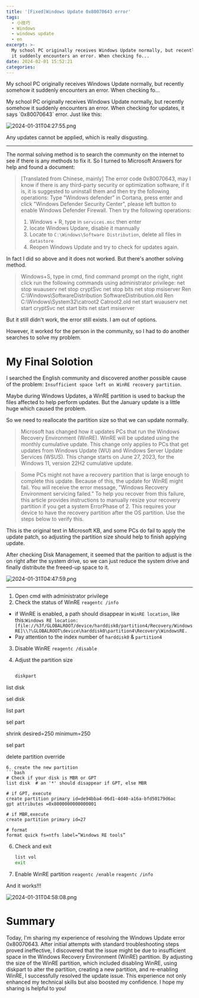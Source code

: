 ```yaml
---
title: '[Fixed]Windows Update 0x80070643 error'
tags:
  - 小技巧
  - Windows
  - windows update
  - en
excerpt: >-
  My school PC originally receives Windows Update normally, but recently somehow
  it suddenly encounters an error. When checking fo...
date: 2024-02-01 15:52:21
categories:
---
```


My school PC originally receives Windows Update normally, but recently somehow it suddenly encounters an error. When checking fo...
<!-- more -->
My school PC originally receives Windows Update normally, but recently somehow it suddenly encounters an error. When checking for updates, it says \`0x80070643\` error. Just like this:

![2024-01-31T04:27:55.png](https://zhoushicheng.cn/legacy_imgs/3869358462.png)

Any updates cannot be applied, which is really disgusting.

* * *

The normal solving method is to search the community on the internet to see if there is any methods to fix it. So I turned to Microsoft Answers for help and found a document:

> \[Translated from Chinese, mainly\] The error code 0x80070643, may I know if there is any third-party security or optimization software, if it is, it is suggested to uninstall them and then try the following operations: Type "Windows defender" in Cortana, press enter and click "Windows Defender Security Center", please left button to enable Windows Defender Firewall. Then try the following operations:
> 
> 1.  Windows + R, type in `services.msc` then enter
> 2.  locate Windows Updare, disable it mannually
> 3.  Locate to `C:\Windows\Software Distribution`, delete all files in `datastore`
> 4.  Reopen Windows Update and try to check for updates again.

In fact I did so above and it does not worked. But there's another solving method.

> Windows+S, type in cmd, find command prompt on the right, right click run the following commands using administrator privilege: net stop wuauserv net stop cryptSvc net stop bits net stop msiserver Ren C:\\Windows\\SoftwareDistribution SoftwareDistribution.old Ren C:\\Windows\\System32\\catroot2 Catroot2.old net start wuauserv net start cryptSvc net start bits net start msiserver

But it still didn't work, the error still exists. I am out of options.

However, it worked for the person in the community, so I had to do another searches to solve my problem.

# My Final Solotion

I searched the English community and discovered another possible cause of the problem: `Insufficient space left on WinRE recovery partition`.

Maybe during Windows Updates, a WinRE partition is used to backup the files affected to help perform updates. But the January update is a little huge which caused the problem.

So we need to reallocate the partition size so that we can update normally.

> Microsoft has changed how it updates PCs that run the Windows Recovery Environment (WinRE). WinRE will be updated using the monthly cumulative update. This change only applies to PCs that get updates from Windows Update (WU) and Windows Server Update Services (WSUS). This change starts on June 27, 2023, for the Windows 11, version 22H2 cumulative update.

> Some PCs might not have a recovery partition that is large enough to complete this update. Because of this, the update for WinRE might fail. You will receive the error message, "Windows Recovery Environment servicing failed.” To help you recover from this failure, this article provides instructions to manually resize your recovery partition if you get a system ErrorPhase of 2. This requires your device to have the recovery partition after the OS partition. Use the steps below to verify this.

This is the original text in Microsoft KB, and some PCs do fail to apply the update patch, so adjusting the partition size should help to finish applying update.

After checking Disk Management, it seemed that the parition to adjust is the on right after the system drive, so we can just reduce the system drive and finally distribute the freeed-up space to it.

![2024-01-31T04:47:59.png](https://zhoushicheng.cn/legacy_imgs/1811401977.png)

* * *

1.  Open cmd with administrator privilege
2.  Check the status of WinRE `reagentc /info`

*   if WinRE is enabled, a path should disappear in `WinRE location`, like this:`Windows RE location: [file://%3f/GLOBALROOT/device/harddisk0/partition4/Recovery/WindowsRE]\\?\GLOBALROOT\device\harddisk0\partition4\Recovery\WindowsRE.`
*   Pay attention to the index number of `harddisk0` & `partition4`

3.  Disable WinRE `reagentc /disable`
4.  Adjust the partition size
    
    ```bash
    
    diskpart
    ```
    

list disk

sel disk

list part

sel part

shrink desired=250 minimum=250

sel part

delete partition override

````
6. create the new partition
```bash
# Check if your disk is MBR or GPT
list disk  # an '*' should disappear if GPT, else MBR

# if GPT, execute
create partition primary id=de94bba4-06d1-4d40-a16a-bfd50179d6ac
gpt attributes =0x8000000000000001

# if MBR,execute
create partition primary id=27

# format
format quick fs=ntfs label=”Windows RE tools”
````

6.  Check and exit
    
    ```bash
    list vol
    exit
    ```
    
7.  Enable WinRE partition `reagentc /enable` `reagentc /info`

And it works!!!

![2024-01-31T04:58:08.png](https://zhoushicheng.cn/legacy_imgs/3481226480.png)

# Summary

Today, I'm sharing my experience of resolving the Windows Update error 0x80070643. After initial attempts with standard troubleshooting steps proved ineffective, I discovered that the issue might be due to insufficient space in the Windows Recovery Environment (WinRE) partition. By adjusting the size of the WinRE partition, which included disabling WinRE, using diskpart to alter the partition, creating a new partition, and re-enabling WinRE, I successfully resolved the update issue. This experience not only enhanced my technical skills but also boosted my confidence. I hope my sharing is helpful to you!